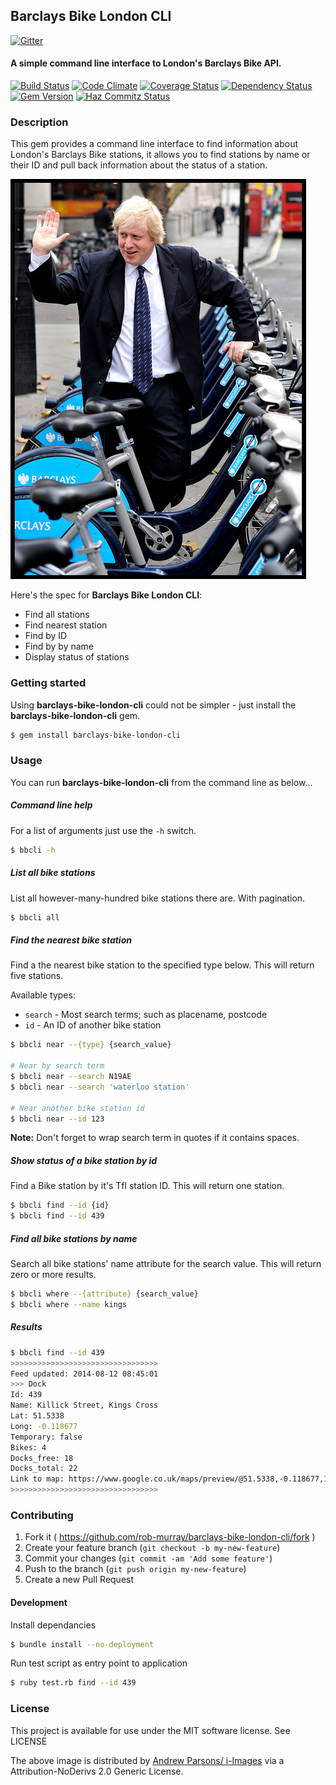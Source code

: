 ## Barclays Bike London CLI

[![Gitter](https://badges.gitter.im/Join%20Chat.svg)](https://gitter.im/rob-murray/barclays-bike-london-cli?utm_source=badge&utm_medium=badge&utm_campaign=pr-badge&utm_content=badge)

#### A simple command line interface to London's Barclays Bike API.

[![Build Status](https://travis-ci.org/rob-murray/barclays-bike-london-cli.svg?branch=master)](https://travis-ci.org/rob-murray/barclays-bike-london-cli)
[![Code Climate](https://codeclimate.com/github/rob-murray/barclays-bike-london-cli.png)](https://codeclimate.com/github/rob-murray/barclays-bike-london-cli)
[![Coverage Status](https://coveralls.io/repos/rob-murray/barclays-bike-london-cli/badge.png)](https://coveralls.io/r/rob-murray/barclays-bike-london-cli)
[![Dependency Status](https://gemnasium.com/rob-murray/ferver.svg)](https://gemnasium.com/rob-murray/barclays-bike-london-cli)
[![Gem Version](https://badge.fury.io/rb/barclays-bike-london-cli.svg)](http://badge.fury.io/rb/barclays-bike-london-cli)
[![Haz Commitz Status](http://haz-commitz.herokuapp.com/repos/rob-murray/barclays-bike-london-cli.svg)](http://haz-commitz.herokuapp.com/repos/rob-murray/barclays-bike-london-cli)


### Description

This gem provides a command line interface to find information about London's Barclays Bike stations, it allows you to find stations by name or their ID and pull back information about the status of a station.

![Boris](boris_with_bike.jpg?raw=true "Boris Johnson on a bike")

Here's the spec for **Barclays Bike London CLI**:

* Find all stations
* Find nearest station
* Find by ID
* Find by by name
* Display status of stations


### Getting started

Using **barclays-bike-london-cli** could not be simpler - just install the **barclays-bike-london-cli** gem.

```bash
$ gem install barclays-bike-london-cli
```


### Usage

You can run **barclays-bike-london-cli** from the command line as below...

##### Command line help

For a list of arguments just use the `-h` switch.

```bash
$ bbcli -h
````

##### List all bike stations

List all however-many-hundred bike stations there are. With pagination.

```bash
$ bbcli all
````

##### Find the nearest bike station

Find a the nearest bike station to the specified type below. This will return five stations.

Available types:

* `search` - Most search terms; such as placename, postcode
* `id` - An ID of another bike station

```bash
$ bbcli near --{type} {search_value}

# Near by search term
$ bbcli near --search N19AE
$ bbcli near --search 'waterloo station'

# Near another bike station id
$ bbcli near --id 123
```

**Note:** Don't forget to wrap search term in quotes if it contains spaces.

##### Show status of a bike station by id

Find a Bike station by it's Tfl station ID. This will return one station.

```bash
$ bbcli find --id {id}
$ bbcli find --id 439
````

##### Find all bike stations by name

Search all bike stations' name attribute for the search value. This will return zero or more results.

```bash
$ bbcli where --{attribute} {search_value}
$ bbcli where --name kings
````

##### Results

```bash
$ bbcli find --id 439
>>>>>>>>>>>>>>>>>>>>>>>>>>>>>>>>>
Feed updated: 2014-08-12 08:45:01
>>> Dock
Id: 439
Name: Killick Street, Kings Cross
Lat: 51.5338
Long: -0.118677
Temporary: false
Bikes: 4
Docks_free: 18
Docks_total: 22
Link to map: https://www.google.co.uk/maps/preview/@51.5338,-0.118677,17z
>>>>>>>>>>>>>>>>>>>>>>>>>>>>>>>>>
```

### Contributing

1. Fork it ( https://github.com/rob-murray/barclays-bike-london-cli/fork )
2. Create your feature branch (`git checkout -b my-new-feature`)
3. Commit your changes (`git commit -am 'Add some feature'`)
4. Push to the branch (`git push origin my-new-feature`)
5. Create a new Pull Request

#### Development

Install dependancies

```bash
$ bundle install --no-deployment
```

Run test script as entry point to application

```bash
$ ruby test.rb find --id 439
```


### License

This project is available for use under the MIT software license.
See LICENSE

The above image is distributed by [Andrew Parsons/ i-Images](https://www.flickr.com/photos/53797600@N04/6849997220) via a Attribution-NoDerivs 2.0 Generic License.
